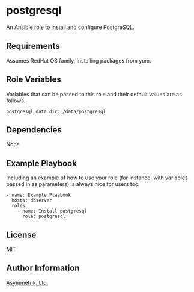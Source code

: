 postgresql
==========

An Ansible role to install and configure PostgreSQL.

Requirements
------------

Assumes RedHat OS family, installing packages from yum.

Role Variables
--------------

Variables that can be passed to this role and their default values are as follows.

    postgresql_data_dir: /data/postgresql

Dependencies
------------

None

Example Playbook
----------------

Including an example of how to use your role (for instance, with variables passed in as parameters) is always nice for users too:

    - name: Example Playbook
      hosts: dbserver
      roles:
        - name: Install postgresql
          role: postgresql

License
-------

MIT

Author Information
------------------

[Asymmetrik, Ltd.](https://www.asymmetrik.com/)
